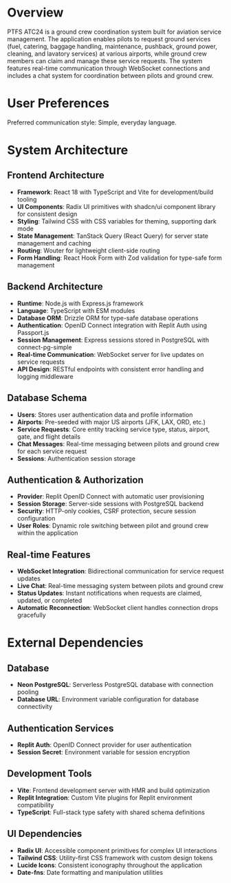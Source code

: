 # Overview

PTFS ATC24 is a ground crew coordination system built for aviation service management. The application enables pilots to request ground services (fuel, catering, baggage handling, maintenance, pushback, ground power, cleaning, and lavatory services) at various airports, while ground crew members can claim and manage these service requests. The system features real-time communication through WebSocket connections and includes a chat system for coordination between pilots and ground crew.

# User Preferences

Preferred communication style: Simple, everyday language.

# System Architecture

## Frontend Architecture
- **Framework**: React 18 with TypeScript and Vite for development/build tooling
- **UI Components**: Radix UI primitives with shadcn/ui component library for consistent design
- **Styling**: Tailwind CSS with CSS variables for theming, supporting dark mode
- **State Management**: TanStack Query (React Query) for server state management and caching
- **Routing**: Wouter for lightweight client-side routing
- **Form Handling**: React Hook Form with Zod validation for type-safe form management

## Backend Architecture
- **Runtime**: Node.js with Express.js framework
- **Language**: TypeScript with ESM modules
- **Database ORM**: Drizzle ORM for type-safe database operations
- **Authentication**: OpenID Connect integration with Replit Auth using Passport.js
- **Session Management**: Express sessions stored in PostgreSQL with connect-pg-simple
- **Real-time Communication**: WebSocket server for live updates on service requests
- **API Design**: RESTful endpoints with consistent error handling and logging middleware

## Database Schema
- **Users**: Stores user authentication data and profile information
- **Airports**: Pre-seeded with major US airports (JFK, LAX, ORD, etc.)
- **Service Requests**: Core entity tracking service type, status, airport, gate, and flight details
- **Chat Messages**: Real-time messaging between pilots and ground crew for each service request
- **Sessions**: Authentication session storage

## Authentication & Authorization
- **Provider**: Replit OpenID Connect with automatic user provisioning
- **Session Storage**: Server-side sessions with PostgreSQL backend
- **Security**: HTTP-only cookies, CSRF protection, secure session configuration
- **User Roles**: Dynamic role switching between pilot and ground crew within the application

## Real-time Features
- **WebSocket Integration**: Bidirectional communication for service request updates
- **Live Chat**: Real-time messaging system between pilots and ground crew
- **Status Updates**: Instant notifications when requests are claimed, updated, or completed
- **Automatic Reconnection**: WebSocket client handles connection drops gracefully

# External Dependencies

## Database
- **Neon PostgreSQL**: Serverless PostgreSQL database with connection pooling
- **Database URL**: Environment variable configuration for database connectivity

## Authentication Services
- **Replit Auth**: OpenID Connect provider for user authentication
- **Session Secret**: Environment variable for session encryption

## Development Tools
- **Vite**: Frontend development server with HMR and build optimization
- **Replit Integration**: Custom Vite plugins for Replit environment compatibility
- **TypeScript**: Full-stack type safety with shared schema definitions

## UI Dependencies
- **Radix UI**: Accessible component primitives for complex UI interactions
- **Tailwind CSS**: Utility-first CSS framework with custom design tokens
- **Lucide Icons**: Consistent iconography throughout the application
- **Date-fns**: Date formatting and manipulation utilities